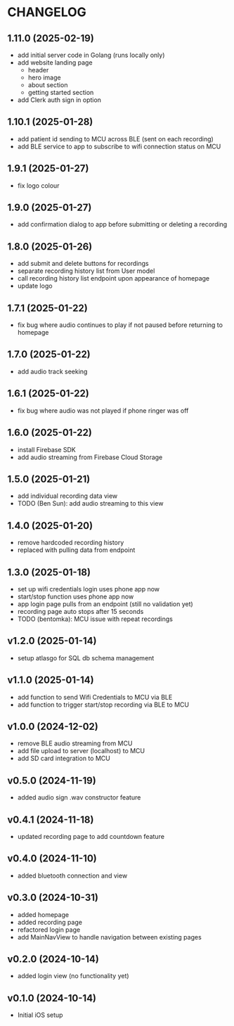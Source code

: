 # CHANGELOG

## 1.11.0 (2025-02-19)
- add initial server code in Golang (runs locally only)
- add website landing page
  - header
  - hero image
  - about section
  - getting started section
- add Clerk auth sign in option

## 1.10.1 (2025-01-28)
- add patient id sending to MCU across BLE (sent on each recording)
- add BLE service to app to subscribe to wifi connection status on MCU

## 1.9.1 (2025-01-27)
- fix logo colour

## 1.9.0 (2025-01-27)
- add confirmation dialog to app before submitting or deleting a recording

## 1.8.0 (2025-01-26)
- add submit and delete buttons for recordings
- separate recording history list from User model
- call recording history list endpoint upon appearance of homepage
- update logo

## 1.7.1 (2025-01-22)
- fix bug where audio continues to play if not paused before returning to homepage

## 1.7.0 (2025-01-22)
- add audio track seeking

## 1.6.1 (2025-01-22)
- fix bug where audio was not played if phone ringer was off

## 1.6.0 (2025-01-22)
- install Firebase SDK
- add audio streaming from Firebase Cloud Storage

## 1.5.0 (2025-01-21)
- add individual recording data view
- TODO (Ben Sun): add audio streaming to this view

## 1.4.0 (2025-01-20)
- remove hardcoded recording history
- replaced with pulling data from endpoint

## 1.3.0 (2025-01-18)
- set up wifi credentials login uses phone app now
- start/stop function uses phone app now
- app login page pulls from an endpoint (still no validation yet)
- recording page auto stops after 15 seconds
- TODO (bentomka): MCU issue with repeat recordings

## v1.2.0 (2025-01-14)
- setup atlasgo for SQL db schema management

## v1.1.0 (2025-01-14)
- add function to send Wifi Credentials to MCU via BLE
- add function to trigger start/stop recording via BLE to MCU

## v1.0.0 (2024-12-02)
- remove BLE audio streaming from MCU
- add file upload to server (localhost) to MCU
- add SD card integration to MCU

## v0.5.0 (2024-11-19)
- added audio sign .wav constructor feature

## v0.4.1 (2024-11-18)
- updated recording page to add countdown feature 

## v0.4.0 (2024-11-10)
- added bluetooth connection and view

## v0.3.0 (2024-10-31)
- added homepage
- added recording page
- refactored login page
- add MainNavView to handle navigation between existing pages
  
## v0.2.0 (2024-10-14)
- added login view (no functionality yet)

## v0.1.0 (2024-10-14)
- Initial iOS setup
